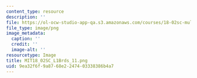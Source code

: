 ```yaml
---
content_type: resource
description: ''
file: https://ol-ocw-studio-app-qa.s3.amazonaws.com/courses/18-02sc-multivariable-calculus-fall-2010/9ea32f6f9a8768e2247403338386b4a7_MIT18_02SC_L1Brds_11.png
file_type: image/png
image_metadata:
  caption: ''
  credit: ''
  image-alt: ''
resourcetype: Image
title: MIT18_02SC_L1Brds_11.png
uid: 9ea32f6f-9a87-68e2-2474-03338386b4a7
---
```

